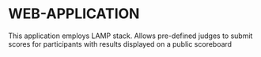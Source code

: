 # WEB-APPLICATION
This application employs LAMP stack. Allows pre-defined judges to submit scores for participants with results displayed on a public scoreboard
